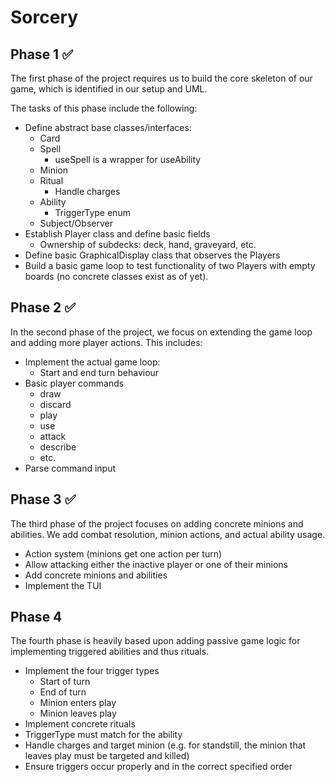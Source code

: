 # Sorcery
## Phase 1 ✅
The first phase of the project requires us to build the core skeleton of our game, which is identified in our setup and UML.

The tasks of this phase include the following:


- Define abstract base classes/interfaces:
  - Card
  - Spell
    - useSpell is a wrapper for useAbility
  - Minion
  - Ritual
    - Handle charges
  - Ability
    - TriggerType enum
  - Subject/Observer
- Establish Player class and define basic fields
  - Ownership of subdecks: deck, hand, graveyard, etc.
- Define basic GraphicalDisplay class that observes the Players
- Build a basic game loop to test functionality of two Players with empty boards (no concrete classes exist as of yet).

## Phase 2 ✅
In the second phase of the project, we focus on extending the game loop and adding more player actions. This includes:

- Implement the actual game loop:
  - Start and end turn behaviour
- Basic player commands
  - draw
  - discard
  - play
  - use
  - attack
  - describe
  - etc.
- Parse command input

## Phase 3 ✅
The third phase of the project focuses on adding concrete minions and abilities. We add combat resolution, minion actions, and actual ability usage.

- Action system (minions get one action per turn)
- Allow attacking either the inactive player or one of their minions
- Add concrete minions and abilities
- Implement the TUI

## Phase 4
The fourth phase is heavily based upon adding passive game logic for implementing triggered abilities and thus rituals. 

- Implement the four trigger types
  - Start of turn
  - End of turn
  - Minion enters play
  - Minion leaves play
- Implement concrete rituals
- TriggerType must match for the ability
- Handle charges and target minion (e.g. for standstill, the minion that leaves play must be targeted and killed)
- Ensure triggers occur properly and in the correct specified order
